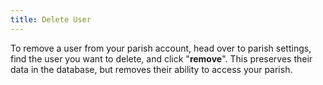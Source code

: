 ```yaml
---
title: Delete User
---
```


To remove a user from your parish account, head over to parish settings, find the user you want to delete, and click "**remove**". This preserves their data in the database, but removes their ability to access your parish.